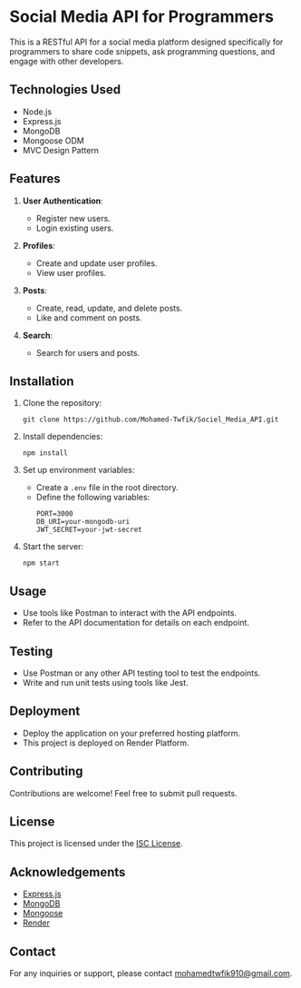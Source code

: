 # Social Media API for Programmers

This is a RESTful API for a social media platform designed specifically for programmers to share code snippets, ask programming questions, and engage with other developers.

## Technologies Used

- Node.js
- Express.js
- MongoDB
- Mongoose ODM
- MVC Design Pattern

## Features

1. **User Authentication**:
   - Register new users.
   - Login existing users.

2. **Profiles**:
   - Create and update user profiles.
   - View user profiles.

3. **Posts**:
   - Create, read, update, and delete posts.
   - Like and comment on posts.

4. **Search**:
   - Search for users and posts.

## Installation

1. Clone the repository:
    ```
    git clone https://github.com/Mohamed-Twfik/Sociel_Media_API.git
    ```

2. Install dependencies:
    ```
    npm install
    ```

3. Set up environment variables:
   - Create a `.env` file in the root directory.
   - Define the following variables:
      ```
      PORT=3000
      DB_URI=your-mongodb-uri
      JWT_SECRET=your-jwt-secret
      ```

4. Start the server:
    ```
    npm start
    ```

## Usage

- Use tools like Postman to interact with the API endpoints.
- Refer to the API documentation for details on each endpoint.
<!-- 
## API Documentation

[Link to API documentation] -->

## Testing

- Use Postman or any other API testing tool to test the endpoints.
- Write and run unit tests using tools like Jest.

## Deployment

- Deploy the application on your preferred hosting platform.
- This project is deployed on Render Platform.

## Contributing

Contributions are welcome! Feel free to submit pull requests.

## License

This project is licensed under the [ISC License](LICENSE).

## Acknowledgements

- [Express.js](https://expressjs.com/)
- [MongoDB](https://www.mongodb.com/)
- [Mongoose](https://mongoosejs.com/)
- [Render](https://render.com/)

## Contact

For any inquiries or support, please contact mohamedtwfik910@gmail.com.